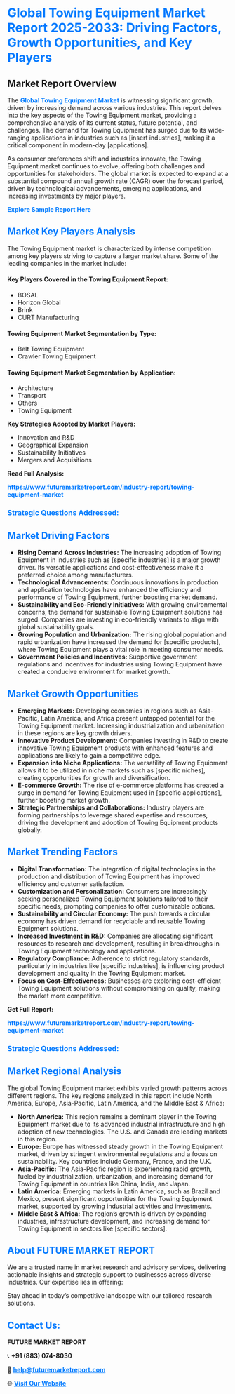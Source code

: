 <h1 style="color: #007BFF;">Global Towing Equipment Market Report 2025-2033: Driving Factors, Growth Opportunities, and Key Players</h1>

<section id="overview">
<h2>Market Report Overview</h2>
<p>The <a href="https://www.futuremarketreport.com/industry-report/towing-equipment-market" style="color: #007BFF; text-decoration: none;"><strong>Global Towing Equipment Market</strong></a> is witnessing significant growth, driven by increasing demand across various industries. This report delves into the key aspects of the Towing Equipment market, providing a comprehensive analysis of its current status, future potential, and challenges. The demand for Towing Equipment has surged due to its wide-ranging applications in industries such as [insert industries], making it a critical component in modern-day [applications].</p>
<p>As consumer preferences shift and industries innovate, the Towing Equipment market continues to evolve, offering both challenges and opportunities for stakeholders. The global market is expected to expand at a substantial compound annual growth rate (CAGR) over the forecast period, driven by technological advancements, emerging applications, and increasing investments by major players.</p>
</section>

<section id="overview">
<p><a href="https://www.futuremarketreport.com/request-sample/reportId=128463" style="color: #007BFF; text-decoration: none;"><strong>Explore Sample Report Here</strong></a></p>
</section>

<section id="key-players">
<h2 style="color: #007BFF;">Market Key Players Analysis</h2>
<p>The Towing Equipment market is characterized by intense competition among key players striving to capture a larger market share. Some of the leading companies in the market include:</p>
<h4>Key Players Covered in the Towing Equipment Report:</h4>
<ul><li>BOSAL</li><li>Horizon Global</li><li>Brink</li><li>CURT Manufacturing</li></ul>
<h4>Towing Equipment Market Segmentation by Type:</h4>
<ul><li>Belt Towing Equipment</li><li>Crawler Towing Equipment</li></ul>

<h4>Towing Equipment Market Segmentation by Application:</h4>
<ul><li>Architecture</li><li>Transport</li><li>Others</li><li>Towing Equipment</li></ul>
<p><strong>Key Strategies Adopted by Market Players:</strong></p>
<ul>
<li>Innovation and R&D</li>
<li>Geographical Expansion</li>
<li>Sustainability Initiatives</li>
<li>Mergers and Acquisitions</li>
</ul>
</section>

<section>
<p><strong>Read Full Analysis: </strong></p><a href="https://www.futuremarketreport.com/industry-report/towing-equipment-market" style="color: #007BFF; text-decoration: none;"><strong>https://www.futuremarketreport.com/industry-report/towing-equipment-market</strong></a>
<h3 style="color: #007BFF;">Strategic Questions Addressed:</h3>
</section>

<section id="driving-factors">
<h2 style="color: #007BFF;">Market Driving Factors</h2>
<ul>
<li><strong>Rising Demand Across Industries:</strong> The increasing adoption of Towing Equipment in industries such as [specific industries] is a major growth driver. Its versatile applications and cost-effectiveness make it a preferred choice among manufacturers.</li>
<li><strong>Technological Advancements:</strong> Continuous innovations in production and application technologies have enhanced the efficiency and performance of Towing Equipment, further boosting market demand.</li>
<li><strong>Sustainability and Eco-Friendly Initiatives:</strong> With growing environmental concerns, the demand for sustainable Towing Equipment solutions has surged. Companies are investing in eco-friendly variants to align with global sustainability goals.</li>
<li><strong>Growing Population and Urbanization:</strong> The rising global population and rapid urbanization have increased the demand for [specific products], where Towing Equipment plays a vital role in meeting consumer needs.</li>
<li><strong>Government Policies and Incentives:</strong> Supportive government regulations and incentives for industries using Towing Equipment have created a conducive environment for market growth.</li>
</ul>
</section>

<section id="growth-opportunities">
<h2 style="color: #007BFF;">Market Growth Opportunities</h2>
<ul>
<li><strong>Emerging Markets:</strong> Developing economies in regions such as Asia-Pacific, Latin America, and Africa present untapped potential for the Towing Equipment market. Increasing industrialization and urbanization in these regions are key growth drivers.</li>
<li><strong>Innovative Product Development:</strong> Companies investing in R&D to create innovative Towing Equipment products with enhanced features and applications are likely to gain a competitive edge.</li>
<li><strong>Expansion into Niche Applications:</strong> The versatility of Towing Equipment allows it to be utilized in niche markets such as [specific niches], creating opportunities for growth and diversification.</li>
<li><strong>E-commerce Growth:</strong> The rise of e-commerce platforms has created a surge in demand for Towing Equipment used in [specific applications], further boosting market growth.</li>
<li><strong>Strategic Partnerships and Collaborations:</strong> Industry players are forming partnerships to leverage shared expertise and resources, driving the development and adoption of Towing Equipment products globally.</li>
</ul>
</section>

<section id="trending-factors">
<h2 style="color: #007BFF;">Market Trending Factors</h2>
<ul>
<li><strong>Digital Transformation:</strong> The integration of digital technologies in the production and distribution of Towing Equipment has improved efficiency and customer satisfaction.</li>
<li><strong>Customization and Personalization:</strong> Consumers are increasingly seeking personalized Towing Equipment solutions tailored to their specific needs, prompting companies to offer customizable options.</li>
<li><strong>Sustainability and Circular Economy:</strong> The push towards a circular economy has driven demand for recyclable and reusable Towing Equipment solutions.</li>
<li><strong>Increased Investment in R&D:</strong> Companies are allocating significant resources to research and development, resulting in breakthroughs in Towing Equipment technology and applications.</li>
<li><strong>Regulatory Compliance:</strong> Adherence to strict regulatory standards, particularly in industries like [specific industries], is influencing product development and quality in the Towing Equipment market.</li>
<li><strong>Focus on Cost-Effectiveness:</strong> Businesses are exploring cost-efficient Towing Equipment solutions without compromising on quality, making the market more competitive.</li>
</ul>
</section>

<section>
<p><strong>Get Full Report: </strong></p><a href="https://www.futuremarketreport.com/industry-report/towing-equipment-market" style="color: #007BFF; text-decoration: none;"><strong>https://www.futuremarketreport.com/industry-report/towing-equipment-market</strong></a>
<h3 style="color: #007BFF;">Strategic Questions Addressed:</h3>
</section>


<section id="regional-analysis">
<h2 style="color: #007BFF;">Market Regional Analysis</h2>
<p>The global Towing Equipment market exhibits varied growth patterns across different regions. The key regions analyzed in this report include North America, Europe, Asia-Pacific, Latin America, and the Middle East & Africa:</p>
<ul>
<li><strong>North America:</strong> This region remains a dominant player in the Towing Equipment market due to its advanced industrial infrastructure and high adoption of new technologies. The U.S. and Canada are leading markets in this region.</li>
<li><strong>Europe:</strong> Europe has witnessed steady growth in the Towing Equipment market, driven by stringent environmental regulations and a focus on sustainability. Key countries include Germany, France, and the U.K.</li>
<li><strong>Asia-Pacific:</strong> The Asia-Pacific region is experiencing rapid growth, fueled by industrialization, urbanization, and increasing demand for Towing Equipment in countries like China, India, and Japan.</li>
<li><strong>Latin America:</strong> Emerging markets in Latin America, such as Brazil and Mexico, present significant opportunities for the Towing Equipment market, supported by growing industrial activities and investments.</li>
<li><strong>Middle East & Africa:</strong> The region’s growth is driven by expanding industries, infrastructure development, and increasing demand for Towing Equipment in sectors like [specific sectors].</li>
</ul>
</section>

<footer>
<h2 style="color: #007BFF;">About FUTURE MARKET REPORT</h2>
<p>We are a trusted name in market research and advisory services, delivering actionable insights and strategic support to businesses across diverse industries. Our expertise lies in offering:</p>

<p>Stay ahead in today’s competitive landscape with our tailored research solutions.</p>

<h2 style="color: #007BFF;">Contact Us:</h2>
<p><strong>FUTURE MARKET REPORT</strong></p>
<p>📞 <strong>+91 (883) 074-8030</strong></p>
<p>📧 <strong><a href="mailto:help@futuremarketreport.com" style="color: #007BFF;">help@futuremarketreport.com</a></strong></p>
<p>🌐 <strong><a href="https://www.futuremarketreport.com/" style="color: #007BFF;">Visit Our Website</a></strong></p>
</footer>
